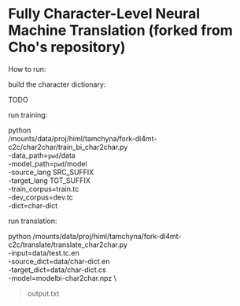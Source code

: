 Fully Character-Level Neural Machine Translation (forked from Cho's repository)
==================================

How to run:

build the character dictionary:

TODO

run training:

python \
  /mounts/data/proj/himl/tamchyna/fork-dl4mt-c2c/char2char/train_bi_char2char.py \
  -data_path=`pwd`/data \
  -model_path=`pwd`/model \
  -source_lang SRC_SUFFIX \
  -target_lang TGT_SUFFIX \
  -train_corpus=train.tc \
  -dev_corpus=dev.tc \
  -dict=char-dict

run translation:

python /mounts/data/proj/himl/tamchyna/fork-dl4mt-c2c/translate/translate_char2char.py \
  -input=data/test.tc.en \
  -source_dict=data/char-dict.en \
  -target_dict=data/char-dict.cs \
  -model=modelbi-char2char.npz \
  > output.txt
